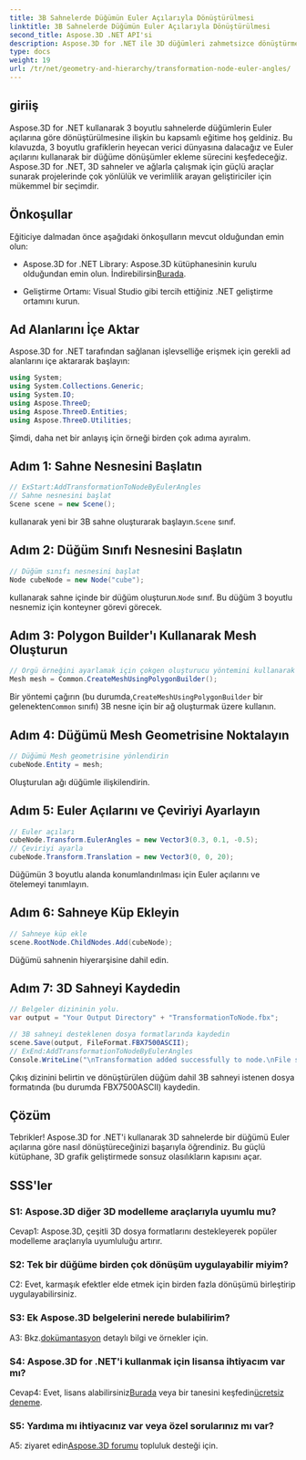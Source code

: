 ```yaml
---
title: 3B Sahnelerde Düğümün Euler Açılarıyla Dönüştürülmesi
linktitle: 3B Sahnelerde Düğümün Euler Açılarıyla Dönüştürülmesi
second_title: Aspose.3D .NET API'si
description: Aspose.3D for .NET ile 3D düğümleri zahmetsizce dönüştürmeyi öğrenin. Projelerinizde çarpıcı sonuçlar için adım adım kılavuzumuzu izleyin.
type: docs
weight: 19
url: /tr/net/geometry-and-hierarchy/transformation-node-euler-angles/
---
```

## giriiş

Aspose.3D for .NET kullanarak 3 boyutlu sahnelerde düğümlerin Euler açılarına göre dönüştürülmesine ilişkin bu kapsamlı eğitime hoş geldiniz. Bu kılavuzda, 3 boyutlu grafiklerin heyecan verici dünyasına dalacağız ve Euler açılarını kullanarak bir düğüme dönüşümler ekleme sürecini keşfedeceğiz. Aspose.3D for .NET, 3D sahneler ve ağlarla çalışmak için güçlü araçlar sunarak projelerinde çok yönlülük ve verimlilik arayan geliştiriciler için mükemmel bir seçimdir.

## Önkoşullar

Eğiticiye dalmadan önce aşağıdaki önkoşulların mevcut olduğundan emin olun:

-  Aspose.3D for .NET Library: Aspose.3D kütüphanesinin kurulu olduğundan emin olun. İndirebilirsin[Burada](https://releases.aspose.com/3d/net/).

- Geliştirme Ortamı: Visual Studio gibi tercih ettiğiniz .NET geliştirme ortamını kurun.

## Ad Alanlarını İçe Aktar

Aspose.3D for .NET tarafından sağlanan işlevselliğe erişmek için gerekli ad alanlarını içe aktararak başlayın:

```csharp
using System;
using System.Collections.Generic;
using System.IO;
using Aspose.ThreeD;
using Aspose.ThreeD.Entities;
using Aspose.ThreeD.Utilities;
```

Şimdi, daha net bir anlayış için örneği birden çok adıma ayıralım.

## Adım 1: Sahne Nesnesini Başlatın

```csharp
// ExStart:AddTransformationToNodeByEulerAngles
// Sahne nesnesini başlat
Scene scene = new Scene();
```

 kullanarak yeni bir 3B sahne oluşturarak başlayın.`Scene` sınıf.

## Adım 2: Düğüm Sınıfı Nesnesini Başlatın

```csharp
// Düğüm sınıfı nesnesini başlat
Node cubeNode = new Node("cube");
```

 kullanarak sahne içinde bir düğüm oluşturun.`Node` sınıf. Bu düğüm 3 boyutlu nesnemiz için konteyner görevi görecek.

## Adım 3: Polygon Builder'ı Kullanarak Mesh Oluşturun

```csharp
// Örgü örneğini ayarlamak için çokgen oluşturucu yöntemini kullanarak ortak sınıf oluşturma örgüsünü çağırın
Mesh mesh = Common.CreateMeshUsingPolygonBuilder(); 
```

 Bir yöntemi çağırın (bu durumda,`CreateMeshUsingPolygonBuilder` bir gelenekten`Common` sınıfı) 3B nesne için bir ağ oluşturmak üzere kullanın.

## Adım 4: Düğümü Mesh Geometrisine Noktalayın

```csharp
// Düğümü Mesh geometrisine yönlendirin
cubeNode.Entity = mesh;
```

Oluşturulan ağı düğümle ilişkilendirin.

## Adım 5: Euler Açılarını ve Çeviriyi Ayarlayın

```csharp
// Euler açıları
cubeNode.Transform.EulerAngles = new Vector3(0.3, 0.1, -0.5);            
// Çeviriyi ayarla
cubeNode.Transform.Translation = new Vector3(0, 0, 20);
```

Düğümün 3 boyutlu alanda konumlandırılması için Euler açılarını ve ötelemeyi tanımlayın.

## Adım 6: Sahneye Küp Ekleyin

```csharp
// Sahneye küp ekle
scene.RootNode.ChildNodes.Add(cubeNode);
```

Düğümü sahnenin hiyerarşisine dahil edin.

## Adım 7: 3D Sahneyi Kaydedin

```csharp
// Belgeler dizininin yolu.
var output = "Your Output Directory" + "TransformationToNode.fbx";

// 3B sahneyi desteklenen dosya formatlarında kaydedin
scene.Save(output, FileFormat.FBX7500ASCII);
// ExEnd:AddTransformationToNodeByEulerAngles
Console.WriteLine("\nTransformation added successfully to node.\nFile saved at " + output);
```

Çıkış dizinini belirtin ve dönüştürülen düğüm dahil 3B sahneyi istenen dosya formatında (bu durumda FBX7500ASCII) kaydedin.

## Çözüm

Tebrikler! Aspose.3D for .NET'i kullanarak 3D sahnelerde bir düğümü Euler açılarına göre nasıl dönüştüreceğinizi başarıyla öğrendiniz. Bu güçlü kütüphane, 3D grafik geliştirmede sonsuz olasılıkların kapısını açar.

## SSS'ler

### S1: Aspose.3D diğer 3D modelleme araçlarıyla uyumlu mu?

Cevap1: Aspose.3D, çeşitli 3D dosya formatlarını destekleyerek popüler modelleme araçlarıyla uyumluluğu artırır.

### S2: Tek bir düğüme birden çok dönüşüm uygulayabilir miyim?

C2: Evet, karmaşık efektler elde etmek için birden fazla dönüşümü birleştirip uygulayabilirsiniz.

### S3: Ek Aspose.3D belgelerini nerede bulabilirim?

 A3: Bkz.[dokümantasyon](https://reference.aspose.com/3d/net/) detaylı bilgi ve örnekler için.

### S4: Aspose.3D for .NET'i kullanmak için lisansa ihtiyacım var mı?

 Cevap4: Evet, lisans alabilirsiniz[Burada](https://purchase.aspose.com/buy) veya bir tanesini keşfedin[ücretsiz deneme](https://releases.aspose.com/).

### S5: Yardıma mı ihtiyacınız var veya özel sorularınız mı var?

 A5: ziyaret edin[Aspose.3D forumu](https://forum.aspose.com/c/3d/18) topluluk desteği için.